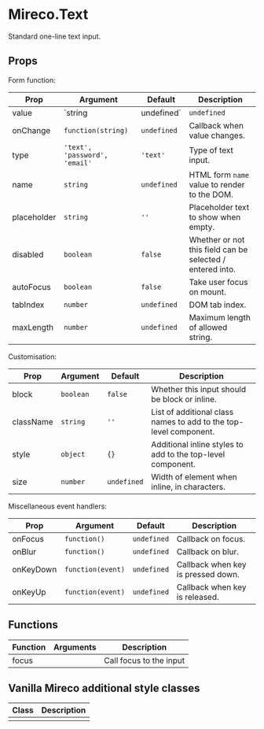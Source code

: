 # Mireco.Text

Standard one-line text input.

## Props

Form function:

| Prop | Argument | Default | Description |
| ---- | -------- | ------- | ----------- |
| value | `string|undefined` | `undefined` | Current text value. |
| onChange | `function(string)` | `undefined` | Callback when value changes. |
| type | `'text', 'password', 'email'` | `'text'` | Type of text input. |
| name | `string` | `undefined` | HTML form `name` value to render to the DOM. |
| placeholder | `string` | `''` | Placeholder text to show when empty. |
| disabled | `boolean` | `false` | Whether or not this field can be selected / entered into. |
| autoFocus | `boolean` | `false` | Take user focus on mount. |
| tabIndex | `number` | `undefined` | DOM tab index. |
| maxLength | `number` | `undefined` | Maximum length of allowed string. |

Customisation:

| Prop | Argument | Default | Description |
| ---- | -------- | ------- | ----------- |
| block | `boolean` | `false` | Whether this input should be block or inline. |
| className | `string` | `''` | List of additional class names to add to the top-level component. |
| style | `object` | `{}` | Additional inline styles to add to the top-level component. |
| size | `number` | `undefined` | Width of element when inline, in characters. |

Miscellaneous event handlers:

| Prop | Argument | Default | Description |
| ---- | -------- | ------- | ----------- |
| onFocus | `function()` | `undefined` | Callback on focus. |
| onBlur | `function()` | `undefined` | Callback on blur. |
| onKeyDown | `function(event)` | `undefined` | Callback when key is pressed down. |
| onKeyUp | `function(event)` | `undefined` | Callback when key is released. |

## Functions

| Function | Arguments | Description |
| -------- | --------- | ----------- |
| focus | | Call focus to the input |

## Vanilla Mireco additional style classes

| Class | Description |
| ----- | ----------- |
|  |  |
